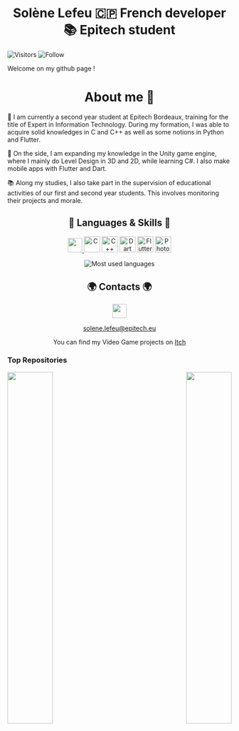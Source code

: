 <h1 align="center"> Solène Lefeu 🇨🇵 French developer 📚 Epitech student  </h1>

![Visitors](https://visitor-badge.laobi.icu/badge?page_id=slefeu.slefeu)        ![Follow](https://img.shields.io/github/followers/slefeu?label=Follow&style=social)

 Welcome on my github page !
<h1 align="center">  About me 💬 </h1>

💼 I am currently a second year student at Epitech Bordeaux, training for the title of Expert in Information Technology. During my formation, I was able to acquire solid knowledges in C and C++ as well as some notions in Python and Flutter.

👾 On the side, I am expanding my knowledge in the Unity game engine, where I mainly do Level Design in 3D and 2D, while learning C#. I also make mobile apps with Flutter and Dart. 

📚 Along my studies, I also take part in the supervision of educational activities of our first and second year students. This involves monitoring their projects and morale.

<h2 align="center">🧠 Languages & Skills 🔨</h2>
<p align="middle">
                                    <a href="https://www.github.com/slefeu" target="_blank" rel="noreferrer"><img src="https://raw.githubusercontent.com/danielcranney/readme-generator/main/public/icons/socials/github.svg" width="32" height="32" />
                                <a href="https://docs.microsoft.com/en-us/cpp/?view=msvc-170" target="_blank" rel="noreferrer"><img src="https://raw.githubusercontent.com/danielcranney/readme-generator/main/public/icons/skills/c-colored.svg" width="36" height="36" alt="C" /></a>
                                <a href="https://docs.microsoft.com/en-us/cpp/?view=msvc-170" target="_blank" rel="noreferrer"><img src="https://raw.githubusercontent.com/danielcranney/readme-generator/main/public/icons/skills/cplusplus-colored.svg" width="36" height="36" alt="C++" /></a>
                                <a href="https://dart.dev/" target="_blank" rel="noreferrer"><img src="https://raw.githubusercontent.com/danielcranney/readme-generator/main/public/icons/skills/dart-colored.svg" width="36" height="36" alt="Dart" /></a>
                                <a href="https://flutter.dev/" target="_blank" rel="noreferrer"><img src="https://raw.githubusercontent.com/danielcranney/readme-generator/main/public/icons/skills/flutter-colored.svg" width="36" height="36" alt="Flutter" /></a>
                                <a href="https://www.adobe.com/uk/products/photoshop.html" target="_blank" rel="noreferrer"><img src="https://raw.githubusercontent.com/danielcranney/readme-generator/main/public/icons/skills/photoshop-colored.svg" width="36" height="36" alt="Photoshop" />                            
  </a></p>
  </p>

<p align="center">
<img alt="Most used languages" src="https://github-readme-stats.vercel.app/api/top-langs/?username=slefeu&layout=compact&theme=dracula&title_color=aa80ff&text_color=ccb3ff">
</p>

                    
<h2 align="center"> 🌍 Contacts 🌍 </h2>
<p align="middle">
  </a> <a href="https://www.linkedin.com/in/solene-lefeu/" target="_blank" rel="noreferrer"><img src="https://raw.githubusercontent.com/danielcranney/readme-generator/main/public/icons/socials/linkedin.svg" width="32" height="32" />
<p align="middle"> 
  </a> <a

[solene.lefeu@epitech.eu](mailto:solene.lefeu@epitech.eu)

<p align="middle"> 
  </a> <a
          
You can find my Video Game projects on [Itch](https://solene-lefeu.itch.io/)

### <b>Top Repositories</b>

<div width="100%" align="center"><a href="https://github.com/slefeu/Arcade" align="left"><img align="left" width="45%" src="https://github-readme-stats.vercel.app/api/pin/?username=slefeu&repo=Arcade&title_color=0891b2&text_color=ffffff&icon_color=0891b2&bg_color=1c1917&hide_border=true&locale=en" /></a><a href="https://github.com/slefeu/Plazza" align="right"><img align="right" width="45%" src="https://github-readme-stats.vercel.app/api/pin/?username=slefeu&repo=Plazza&title_color=0891b2&text_color=ffffff&icon_color=0891b2&bg_color=1c1917&hide_border=true&locale=en" /></a></div><br /><br /><br /><br /><br /><br /><br />

